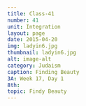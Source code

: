 ```yaml
---
title: Class-41
number: 41
unit: Integration
layout: page
date: 2015-04-20
img: ladyin6.jpg
thumbnail: ladyin6.jpg
alt: image-alt
category: Judaism
caption: Finding Beauty
3A: Week 17, Day 1
8th: 
topic: Findy Beauty
---
```


